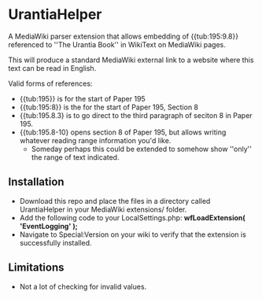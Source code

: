 # UrantiaHelper
A MediaWiki parser extension that allows embedding of {{tub:195:9.8}} referenced to ''The Urantia Book'' in WikiText on MediaWiki pages.

This will produce a standard MediaWiki external link to a website where this text can be read in English.

Valid forms of references:
* {{tub:195}} is for the start of Paper 195
* {{tub:195:8}} is the for the start of Paper 195, Section 8
* {{tub:195.8.3} is to go direct to the third paragraph of seciton 8 in Paper 195.
* {{tub:195.8-10} opens section 8 of Paper 195, but allows writing whatever reading range information you'd like.
   * Someday perhaps this could be extended to somehow show ''only'' the range of text indicated.

Installation
------------
* Download this repo and place the files in a directory called UrantiaHelper in your MediaWiki extensions/ folder.
* Add the following code to your LocalSettings.php: **wfLoadExtension( 'EventLogging' );**
* Navigate to Special:Version on your wiki to verify that the extension is successfully installed.

Limitations
-----------
* Not a lot of checking for invalid values.
